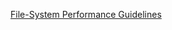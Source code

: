 [File-System Performance Guidelines](https://developer.apple.com/library/archive/documentation/Performance/Conceptual/FileSystem/FileSystem.html#//apple_ref/doc/uid/10000161i)